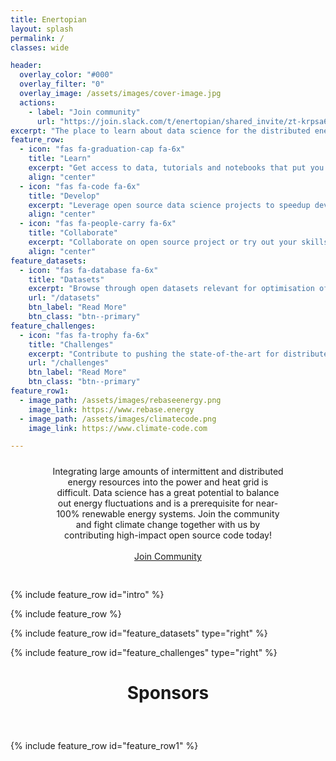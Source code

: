 ```yaml
---
title: Enertopian
layout: splash
permalink: /
classes: wide

header:
  overlay_color: "#000"
  overlay_filter: "0"
  overlay_image: /assets/images/cover-image.jpg
  actions:
    - label: "Join community"
      url: "https://join.slack.com/t/enertopian/shared_invite/zt-krpsa6sz-RFlYr64FHJPQtHn2w8qTWQ"
excerpt: "The place to learn about data science for the distributed energy system"
feature_row:
  - icon: "fas fa-graduation-cap fa-6x"
    title: "Learn"
    excerpt: "Get access to data, tutorials and notebooks that put you up to pace."
    align: "center"
  - icon: "fas fa-code fa-6x"
    title: "Develop"
    excerpt: "Leverage open source data science projects to speedup development."
    align: "center"
  - icon: "fas fa-people-carry fa-6x"
    title: "Collaborate"
    excerpt: "Collaborate on open source project or try out your skills on data challenges."
    align: "center"
feature_datasets:
  - icon: "fas fa-database fa-6x"
    title: "Datasets"
    excerpt: "Browse through open datasets relevant for optimisation of distributed energy resources."
    url: "/datasets"
    btn_label: "Read More"
    btn_class: "btn--primary"
feature_challenges:
  - icon: "fas fa-trophy fa-6x"
    title: "Challenges"
    excerpt: "Contribute to pushing the state-of-the-art for distributed energy data science."
    url: "/challenges"
    btn_label: "Read More"
    btn_class: "btn--primary"
feature_row1:
  - image_path: /assets/images/rebaseenergy.png
    image_link: https://www.rebase.energy
  - image_path: /assets/images/climatecode.png
    image_link: https://www.climate-code.com

---
```


<div style="margin: auto; width: 75%; text-align: center; padding: 10px; padding-bottom: 30px;">
Integrating large amounts of intermittent and distributed energy resources into the power and heat grid is difficult. Data science has a great potential to balance out energy fluctuations and is a prerequisite for near-100% renewable energy systems. Join the community and fight climate change together with us by contributing high-impact open source code today!
<br>
<br>
<a href="https://join.slack.com/t/enertopian/shared_invite/zt-krpsa6sz-RFlYr64FHJPQtHn2w8qTWQ" class="btn btn--warning btn--large">Join Community</a>
</div>

{% include feature_row id="intro" %}

{% include feature_row %}

{% include feature_row id="feature_datasets" type="right" %}

{% include feature_row id="feature_challenges" type="right" %}

<h1 class="archive__item-title" style="text-align: center; padding-bottom: 40px;">Sponsors</h1>

{% include feature_row id="feature_row1" %}
